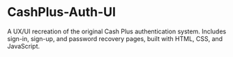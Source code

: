# CashPlus-Auth-UI
A UX/UI recreation of the original Cash Plus authentication system. Includes sign-in, sign-up, and password recovery pages, built with HTML, CSS, and JavaScript.
